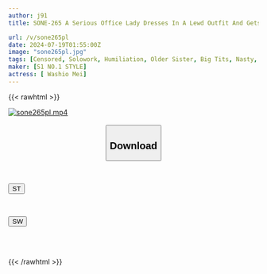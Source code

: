 ```yaml
---
author: j91
title: SONE-265 A Serious Office Lady Dresses In A Lewd Outfit And Gets Massaged Herself - The Thrill Of The Molestation Swamp - Mei Washio

url: /v/sone265pl
date: 2024-07-19T01:55:00Z
image: "sone265pl.jpg"
tags: [Censored, Solowork, Humiliation, Older Sister, Big Tits, Nasty, Hardcore, (tag-censored)	]
maker: [S1 NO.1 STYLE]
actress: [ Washio Mei]
---
```



{{< rawhtml >}}

<div class="video" data-videoid="MXLgGXk7ZyT1ww">
    <a href="javascript:;">
        <img src="/v/sone265pl/sone265pl.jpg" width="WIDTH" height="HEIGHT" alt="sone265pl.mp4" loading="lazy">
    </a>
</div>

<script type="text/javascript" src="https://j91.asia/asset/on-demand-st.js"></script>

<br>
  <link rel="stylesheet" href="https://j91.asia/asset/bs5.css">
  
  <center>
  <button class="btn btn-primary" type="button" data-bs-toggle="collapse" data-bs-target=".multi-collapse" aria-expanded="false" aria-controls="multiCollapseExample1 multiCollapseExample2"><h2>Download</h2></button></center>
</p>
<div class="row">
  <div class="col">
    <div class="collapse multi-collapse" id="multiCollapseExample1">
      <div class="card card-body">
	      	      <br>
<div class="buttons">  
<p><a href="/v/sone265pl/st.html" target="_blank"><button class="btn-hover color-3"><i class="fa fa-download"></i> ST</button></a></p></div>
    </div>
  </div>
</div>
  <div class="col">
    <div class="collapse multi-collapse" id="multiCollapseExample2">
      <div class="card card-body">
	      <br>
<div class="buttons">
<p><a href="/v/sone265pl/sw.html" target="_blank"><button class="btn-hover color-2"><i class="fa fa-download"></i> SW</button></a></p></div>
<br><br>
      </div>
    </div>
  </div>
</div>

{{< /rawhtml >}}